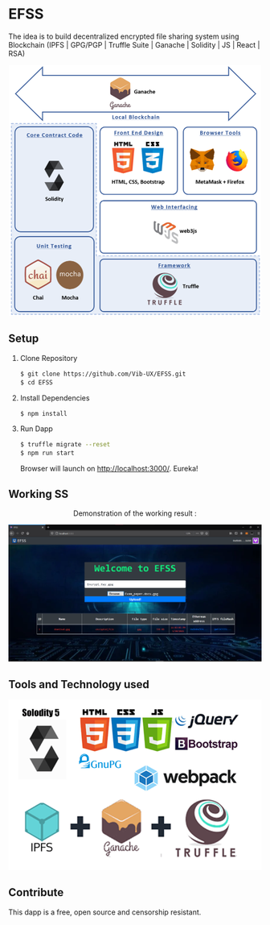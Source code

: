 # EFSS
The idea is to build decentralized encrypted file sharing system using Blockchain (IPFS | GPG/PGP | Truffle Suite | Ganache | Solidity | JS | React | RSA)


<p align="center">
<img src="git_img/Arch_Dapp.png" width="800" title="EFSS Architecture">
</p>

## Setup

1. Clone Repository

    ```sh
    $ git clone https://github.com/Vib-UX/EFSS.git
    $ cd EFSS
    ```

2. Install Dependencies

    ```sh
    $ npm install
    ```

3. Run Dapp

    ```sh
    $ truffle migrate --reset
    $ npm run start
    ```

    Browser will launch on [http://localhost:3000/](http://localhost:3000/).
    Eureka!


## Working SS

<p align="center">
Demonstration of the working result :
</p>

<p align="center">
<img src="git_img/Upload_working.png" width="800" title="Working SS">
</p>

## Tools and Technology used 

<p align="center">
<img src="git_img/Dapp_Tools_Tech.png" width="800" title="EFSS Architecture">
</p>
	




## Contribute

This dapp is a free, open source and censorship resistant.





